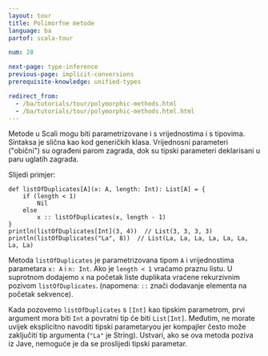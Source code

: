 ```yaml
---
layout: tour
title: Polimorfne metode
language: ba
partof: scala-tour

num: 28

next-page: type-inference
previous-page: implicit-conversions
prerequisite-knowledge: unified-types

redirect_from:
  - /ba/tutorials/tour/polymorphic-methods.html
  - /ba/tutorials/tour/polymorphic-methods.html.html
---
```


Metode u Scali mogu biti parametrizovane i s vrijednostima i s tipovima.
Sintaksa je slična kao kod generičkih klasa.
Vrijednosni parameteri ("obični") su ograđeni parom zagrada, dok su tipski parameteri deklarisani u paru uglatih zagrada.

Slijedi primjer:

```tut
def listOfDuplicates[A](x: A, length: Int): List[A] = {
    if (length < 1)
        Nil
    else
        x :: listOfDuplicates(x, length - 1)
}
println(listOfDuplicates[Int](3, 4))  // List(3, 3, 3, 3)
println(listOfDuplicates("La", 8))  // List(La, La, La, La, La, La, La, La)
```

Metoda `listOfDuplicates` je parametrizovana tipom `A` i vrijednostima parametara `x: A` i `n: Int`.
Ako je `length < 1` vraćamo praznu listu. U suprotnom dodajemo `x` na početak liste duplikata vraćene rekurzivnim pozivom `listOfDuplicates`. (napomena: `::` znači dodavanje elementa na početak sekvence).

Kada pozovemo `listOfDuplicates` s `[Int]` kao tipskim parametrom, prvi argument mora biti `Int` a povratni tip će biti `List[Int]`. Međutim, ne morate uvijek eksplicitno navoditi tipski parametaryou jer kompajler često može zaključiti tip argumenta (`"La"` je String). Ustvari, ako se ova metoda poziva iz Jave, nemoguće je da se proslijedi tipski parametar.
